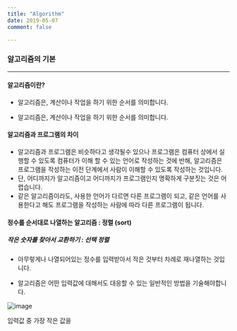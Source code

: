 ```yaml
---
title: "Algorithm"
date: 2019-05-07
comment: false

---
```


### 알고리즘의 기본

----

#### 알고리즘이란?

- 알고리즘은, 계산이나 작업을 하기 위한 순서를 의미합니다.

- 알고리즘은, 계산이나 작업을 하기 위한 순서를 의미합니다.



#### 알고리즘과 프로그램의 차이

- 알고리즘과 프로그램은 비슷하다고 생각될수 있으나 프로그램은 컴퓨터 상에서 실행할 수 있도록 컴퓨터가 이해 할 수 있는 언어로 작성하는 것에 반해, 알고리즘은 프로그램을 작성하는 이전 단계에서 사람이 이해할 수 있도록 작성하는 것입니다.
- 단, 어디까지가 알고리즘이고 어디까지가 프로그램인지 명확하게 구분짓는 것은 어렵습니다.
- 같은 알고리즘이라도, 사용한 언어가 다르면 다른 프로그램이 되고, 같은 언어를 사용한다고 해도 프로그램을 작성하는 사람에 따라 다른 프로그램이 됩니다.



#### 정수를 순서대로 나열하는 알고리즘 : 정렬 (sort)

##### 	작은 숫자를 찾아서 교환하기 : 선택 정렬

- 아무렇게나 나열되어있는 정수를 입력받아서 작은 것부터 차례로 재나열하는 것입니다.

- 알고리즘은 어떤 입력값에 대해서도 대응할 수 있는 일반적인 방법을 기술해야합니다.



![image](https://user-images.githubusercontent.com/26815767/57833712-a1fe4800-77f5-11e9-83be-98f4d7e430b2.png)

입력값 중 가장 작은 값을 